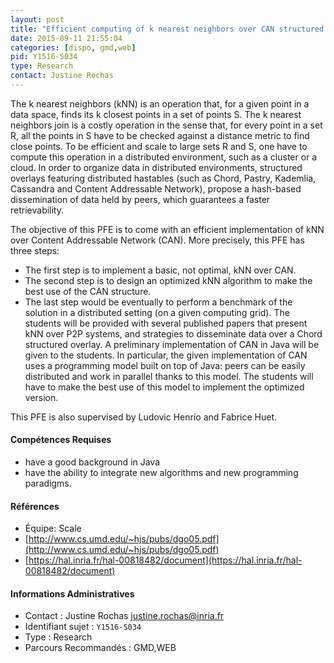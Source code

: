 ```yaml
---
layout: post
title: "Efficient computing of k nearest neighbors over CAN structured overlay"
date: 2015-09-11 21:55:04
categories: [dispo, gmd,web]
pid: Y1516-S034
type: Research
contact: Justine Rochas
---
```

       
The k nearest neighbors (kNN) is an operation that, for a given point in a data space, finds its k closest points in a set of points S.
The k nearest neighbors join is a costly operation in the sense that, for every point in a set R, all the points in S have to be checked against a distance metric to find close points.
To be efficient and scale to large sets R and S, one have to compute this operation in a distributed environment, such as a cluster or a cloud.
In order to organize data in distributed environments, structured overlays featuring distributed hastables (such as Chord, Pastry, Kademlia, Cassandra and Content Addressable Network),
propose a hash-based dissemination of data held by peers, which guarantees a faster retrievability.

The objective of this PFE is to come with an efficient implementation of kNN over Content Addressable Network (CAN). More precisely, this PFE has three steps:
- The first step is to implement a basic, not optimal, kNN over CAN.
- The second step is to design an optimized kNN algorithm to make the best use of the CAN structure.
- The last step would be eventually to perform a benchmark of the solution in a distributed setting (on a given computing grid).
The students will be provided with several published papers that present kNN over P2P systems, and strategies to disseminate data over a Chord structured overlay.
A preliminary implementation of CAN in Java will be given to the students.
In particular, the given implementation of CAN uses a programming model built on top of Java: peers can be easily distributed and work in parallel thanks to this model.
The students will have to make the best use of this model to implement the optimized version.

This PFE is also supervised by Ludovic Henrio and Fabrice Huet.

#### Compétences Requises
 - have a good background in Java
 - have the ability to integrate new algorithms and new programming paradigms.


#### Références

  * Équipe: Scale
  * [http://www.cs.umd.edu/~hjs/pubs/dgo05.pdf](http://www.cs.umd.edu/~hjs/pubs/dgo05.pdf)
  * [https://hal.inria.fr/hal-00818482/document](https://hal.inria.fr/hal-00818482/document)

#### Informations Administratives
  * Contact : Justine Rochas <justine.rochas@inria.fr>
  * Identifiant sujet : `Y1516-S034`
  * Type : Research
  * Parcours Recommandés : GMD,WEB
     